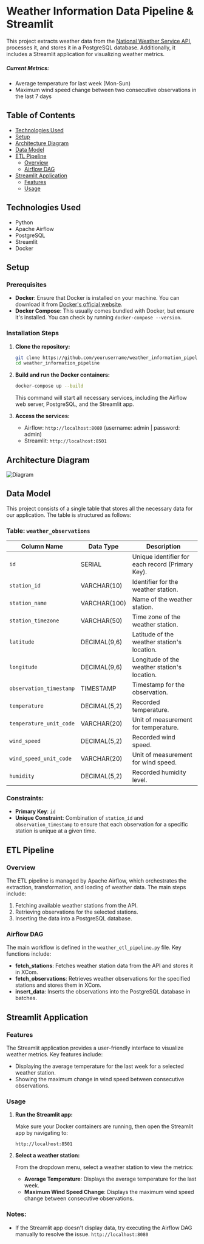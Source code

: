 # Weather Information Data Pipeline & Streamlit

This project extracts weather data from the [National Weather Service API](https://api.weather.gov), processes it, and stores it in a PostgreSQL database. Additionally, it includes a Streamlit application for visualizing weather metrics.

##### Current Metrics:
 * Average temperature for last week (Mon-Sun)
 * Maximum wind speed change between two consecutive observations in the last 7 days


## Table of Contents

- [Technologies Used](#technologies-used)
- [Setup](#setup)
- [Architecture Diagram](#architecture-diagram)
- [Data Model](#data-modeling) 
- [ETL Pipeline](#etl-pipeline)
  - [Overview](#overview)
  - [Airflow DAG](#airflow-dag)
- [Streamlit Application](#streamlit-application)
  - [Features](#features)
  - [Usage](#usage)

## Technologies Used

- Python
- Apache Airflow
- PostgreSQL
- Streamlit
- Docker

## Setup

### Prerequisites

- **Docker**: Ensure that Docker is installed on your machine. You can download it from [Docker's official website](https://www.docker.com/get-started).
- **Docker Compose**: This usually comes bundled with Docker, but ensure it's installed. You can check by running `docker-compose --version`.

### Installation Steps

1. **Clone the repository:**

   ```bash
   git clone https://github.com/yourusername/weather_information_pipeline.git
   cd weather_information_pipeline
   ```

2. **Build and run the Docker containers:**

   ```bash
   docker-compose up --build
   ```

   This command will start all necessary services, including the Airflow web server, PostgreSQL, and the Streamlit app.

3. **Access the services:**
   - Airflow: `http://localhost:8080` (username: admin | password: admin)
   - Streamlit: `http://localhost:8501`

## Architecture Diagram

![Diagram](https://github.com/Kenworthito/weather_information_pipeline/tree/main/images/architecture-diagram.png)

## Data Model

This project consists of a single table that stores all the necessary data for our application. The table is structured as follows:

### Table: `weather_observations`

| Column Name               | Data Type        | Description                                         |
|---------------------------|------------------|-----------------------------------------------------|
| `id`                      | SERIAL           | Unique identifier for each record (Primary Key).   |
| `station_id`              | VARCHAR(10)      | Identifier for the weather station.                 |
| `station_name`            | VARCHAR(100)     | Name of the weather station.                         |
| `station_timezone`        | VARCHAR(50)      | Time zone of the weather station.                   |
| `latitude`                | DECIMAL(9,6)     | Latitude of the weather station's location.         |
| `longitude`               | DECIMAL(9,6)     | Longitude of the weather station's location.        |
| `observation_timestamp`   | TIMESTAMP        | Timestamp for the observation.                       |
| `temperature`             | DECIMAL(5,2)     | Recorded temperature.                                |
| `temperature_unit_code`   | VARCHAR(20)      | Unit of measurement for temperature.                |
| `wind_speed`              | DECIMAL(5,2)     | Recorded wind speed.                                |
| `wind_speed_unit_code`    | VARCHAR(20)      | Unit of measurement for wind speed.                 |
| `humidity`                | DECIMAL(5,2)     | Recorded humidity level.                             |

### Constraints:
- **Primary Key**: `id`
- **Unique Constraint**: Combination of `station_id` and `observation_timestamp` to ensure that each observation for a specific station is unique at a given time.


## ETL Pipeline

### Overview

The ETL pipeline is managed by Apache Airflow, which orchestrates the extraction, transformation, and loading of weather data. The main steps include:

1. Fetching available weather stations from the API.
2. Retrieving observations for the selected stations.
3. Inserting the data into a PostgreSQL database.

### Airflow DAG

The main workflow is defined in the `weather_etl_pipeline.py` file. Key functions include:

- **fetch_stations**: Fetches weather station data from the API and stores it in XCom.
- **fetch_observations**: Retrieves weather observations for the specified stations and stores them in XCom.
- **insert_data**: Inserts the observations into the PostgreSQL database in batches.

## Streamlit Application

### Features

The Streamlit application provides a user-friendly interface to visualize weather metrics. Key features include:

- Displaying the average temperature for the last week for a selected weather station.
- Showing the maximum change in wind speed between consecutive observations.

### Usage

1. **Run the Streamlit app:**

   Make sure your Docker containers are running, then open the Streamlit app by navigating to:

   ```
   http://localhost:8501
   ```

2. **Select a weather station:**

   From the dropdown menu, select a weather station to view the metrics:

   - **Average Temperature**: Displays the average temperature for the last week.
   - **Maximum Wind Speed Change**: Displays the maximum wind speed change between consecutive observations.

### Notes:
- If the Streamlit app doesn't display data, try executing the Airflow DAG manually to resolve the issue. `http://localhost:8080`